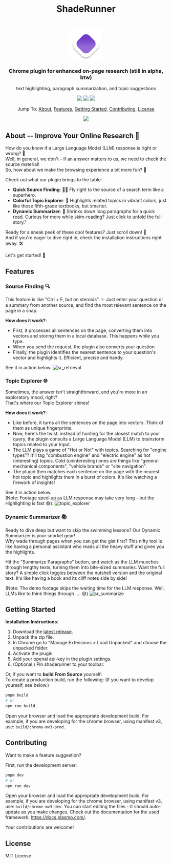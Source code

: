 <h1 align="center">
ShadeRunner
</h1>


<h3 align="center">
    <br/>
    <img src="./assets/icon.png" width="100" alt="Logo"/><br/><br/>
    Chrome plugin for enhanced on-page research 
    (still in alpha, btw)
</h3>
<p align="center" style="font-weight:normal">
    text highlighting, paragraph summarization, and topic suggestions
</p>


<p align="center">
    <a href="https://github.com/LambdalabsML/shaderunner/releases"><img src="https://img.shields.io/github/v/release/LambdalabsML/shaderunner?colorA=363a4f&colorB=a6da95&style=for-the-badge"/></a>
    <a href="https://github.com/LambdalabsML/shaderunner/commits"><img src="https://img.shields.io/github/commit-activity/m/LambdalabsML/shaderunner?colorA=363a4f&colorB=0099ff&style=for-the-badge"/></a>
    <a href="https://github.com/LambdalabsML/shaderunner/releases"><img src="https://img.shields.io/github/downloads/LambdalabsML/shaderunner/total?colorA=363a4f&colorB=60b9f4&style=for-the-badge"/></a>
</p>

<p align="center">
  Jump To:
  <a href="#about----improve-your-online-research-">About</a>,
  <a href="#features">Features</a>,
  <a href="#getting-started">Getting Started</a>,
  <a href="#contributing">Contributing</a>,
  <a href="#license">License</a>
</p>


<p align="center">
  <img src="https://github.com/LambdaLabsML/shaderunner/assets/142889449/fea21a41-8448-40dc-a2f5-51eee5264f9b"/>
</p>


## About -- Improve Your Online Research 🚀
How do you know if a Large Language Model (LLM) response is right or wrong? 🤔  
Well, in general, we don't – if an answer matters to us, we need to check the source material!  
So, how about we make the browsing experience a bit more fun? 🎉

Check out what our plugin brings to the table:
- **Quick Source Finding**: 🦸‍♂️ Fly right to the source of a search term like a superhero.
- **Colorful Topic Explorer**: 🌈 Highlights related topics in vibrant colors, just like those fifth-grade textbooks, but smarter.
- **Dynamic Summarizer**: 📝 Shrinks down long paragraphs for a quick read. Curious for more while skim-reading? Just click to unfold the full story."

Ready for a sneak peek of these cool features? Just scroll down! 👀  
And if you're eager to dive right in, check the installation instructions right away. 🛠️

Let's get started! 🚀


## Features

### Source Finding 🔍
This feature is like "Ctrl + F, but on steroids". ✨
Just enter your question or a summary from another source, and find the most relevant sentence on the page in a snap.

**How does it work?**:
- First, it processes all sentences on the page, converting them into vectors and storing them in a local database. This happens while you type.
- When you send the request, the plugin also converts your question
- Finally, the plugin identifies the nearest sentence to your question's vector and highlights it. Efficient, precise and handy.

See it in action below.
![sr_retrieval](https://github.com/LambdaLabsML/shaderunner/assets/142889449/24d4768f-2f7c-41d1-a353-be2a1089d0e7)

### Topic Explorer 🌐
Sometimes, the answer isn't straightforward, and you're more in an exploratory mood, right?  
That's where our Topic Explorer shines!

**How does it work?**:
- Like before, it turns all the sentences on the page into vectors. Think of them as unique fingerprints.
- Now, here's the twist: instead of hunting for the closest match to your query, the plugin consults a Large Language Model (LLM) to brainstorm topics related to your input.
- The LLM plays a game of "Hot or Not" with topics. Searching for "engine types"? It'll tag "combustion engine" and "electric engine" as hot (interesting) topics. Cold (uninteresting) ones are things like "general mechanical components", "vehicle brands" or "site navigation".
- The plugin then matches each sentence on the page with the nearest hot topic and highlights them in a burst of colors. It's like watching a firework of insights!

See it in action below.  
(Note: Footage sped-up as LLM response may take very long - but the Highlighting is fast 😅).
![topic_explorer](https://github.com/LambdaLabsML/shaderunner/assets/142889449/bc3794a2-56cf-4202-99b8-fd56bf1e5245)


### Dynamic Summarizer 📚
Ready to dive deep but want to skip the swimming lessons? Our Dynamic Summarizer is your snorkel gear!  
Why wade through pages when you can get the gist first? This nifty tool is like having a personal assistant who reads all the heavy stuff and gives you the highlights.

Hit the "Summarize Paragraphs" button, and watch as the LLM munches through lengthy texts, turning them into bite-sized summaries. Want the full story? A simple click toggles between the nutshell version and the original text. It's like having a book and its cliff notes side by side!

(Note: The demo footage skips the waiting time for the LLM response. Well, LLMs like to think things through .... 😅)
![sr_summarize](https://github.com/LambdaLabsML/shaderunner/assets/142889449/c2648bef-6e4d-4015-b800-0046736f8a52)


## Getting Started

**Installation Instructions**:
1. Download the [latest release](https://github.com/LambdaLabsML/shaderunner/releases/latest/download/build.zip).
2. Unpack the zip file.
3. In Chrome go to "Manage Extensions > Load Unpacked" and choose the unpacked folder.
4. Activate the plugin.
5. Add your openai api-key in the plugin settings.
6. (Optional:) Pin shaderunner to your toolbar.

Or, if you want to **build From Source** yourself:  
To create a production build, run the following:
(If you want to develop yourself, see below.)

```bash
pnpm build
# or
npm run build
```

Open your browser and load the appropriate development build. For example, if you are developing for the chrome browser, using manifest v3, use: `build/chrome-mv3-prod`.


## Contributing
Want to make a feature suggestion? 

First, run the development server:

```bash
pnpm dev
# or
npm run dev
```

Open your browser and load the appropriate development build. For example, if you are developing for the chrome browser, using manifest v3, use: `build/chrome-mv3-dev`.
You can start editing the files - It should auto-update as you make changes. Check out the documentation for the used framework: https://docs.plasmo.com/.

Your contributions are welcome!

## License
MIT License
